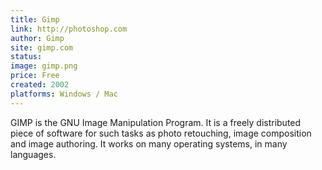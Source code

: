 ```yaml
---
title: Gimp
link: http://photoshop.com
author: Gimp
site: gimp.com
status: 
image: gimp.png
price: Free
created: 2002
platforms: Windows / Mac
---
```


GIMP is the GNU Image Manipulation Program. It is a freely distributed piece of software for such tasks as photo retouching, image composition and image authoring. It works on many operating systems, in many languages.